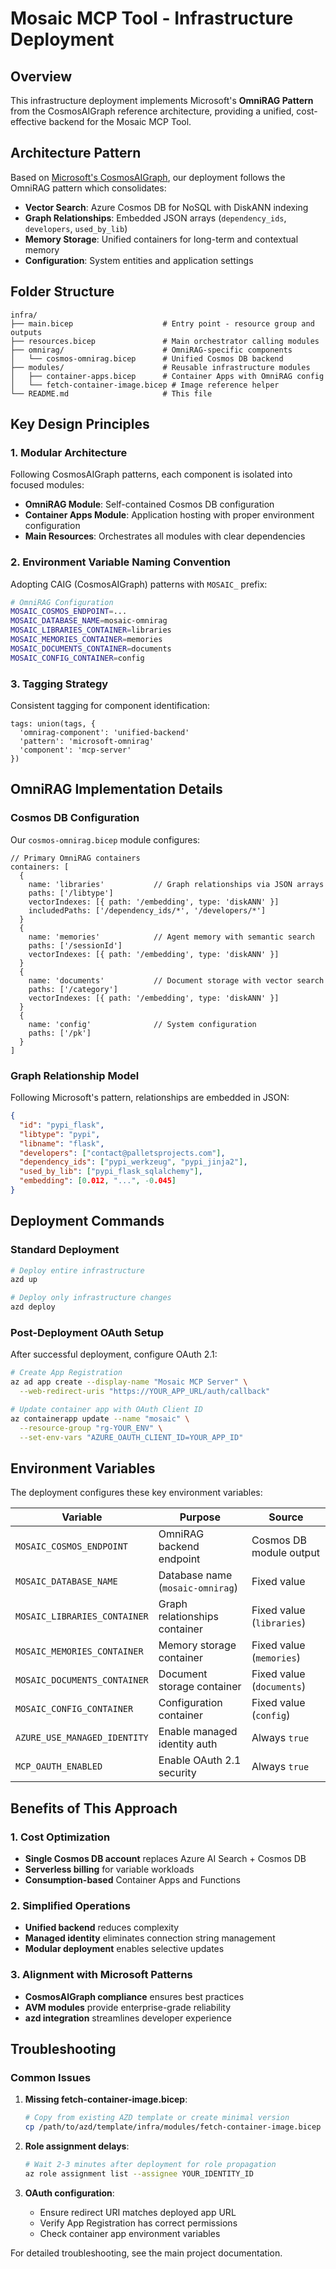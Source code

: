 # Mosaic MCP Tool - Infrastructure Deployment

## Overview

This infrastructure deployment implements Microsoft's **OmniRAG Pattern** from the CosmosAIGraph reference architecture, providing a unified, cost-effective backend for the Mosaic MCP Tool.

## Architecture Pattern

Based on [Microsoft's CosmosAIGraph](https://github.com/AzureCosmosDB/CosmosAIGraph), our deployment follows the OmniRAG pattern which consolidates:

- **Vector Search**: Azure Cosmos DB for NoSQL with DiskANN indexing
- **Graph Relationships**: Embedded JSON arrays (`dependency_ids`, `developers`, `used_by_lib`)
- **Memory Storage**: Unified containers for long-term and contextual memory
- **Configuration**: System entities and application settings

## Folder Structure

```
infra/
├── main.bicep                    # Entry point - resource group and outputs
├── resources.bicep               # Main orchestrator calling modules
├── omnirag/                      # OmniRAG-specific components
│   └── cosmos-omnirag.bicep      # Unified Cosmos DB backend
├── modules/                      # Reusable infrastructure modules
│   ├── container-apps.bicep      # Container Apps with OmniRAG config
│   └── fetch-container-image.bicep # Image reference helper
└── README.md                     # This file
```

## Key Design Principles

### 1. Modular Architecture
Following CosmosAIGraph patterns, each component is isolated into focused modules:
- **OmniRAG Module**: Self-contained Cosmos DB configuration
- **Container Apps Module**: Application hosting with proper environment configuration
- **Main Resources**: Orchestrates all modules with clear dependencies

### 2. Environment Variable Naming Convention
Adopting CAIG (CosmosAIGraph) patterns with `MOSAIC_` prefix:
```bash
# OmniRAG Configuration
MOSAIC_COSMOS_ENDPOINT=...
MOSAIC_DATABASE_NAME=mosaic-omnirag
MOSAIC_LIBRARIES_CONTAINER=libraries
MOSAIC_MEMORIES_CONTAINER=memories
MOSAIC_DOCUMENTS_CONTAINER=documents
MOSAIC_CONFIG_CONTAINER=config
```

### 3. Tagging Strategy
Consistent tagging for component identification:
```bicep
tags: union(tags, { 
  'omnirag-component': 'unified-backend'
  'pattern': 'microsoft-omnirag'
  'component': 'mcp-server'
})
```

## OmniRAG Implementation Details

### Cosmos DB Configuration
Our `cosmos-omnirag.bicep` module configures:

```bicep
// Primary OmniRAG containers
containers: [
  {
    name: 'libraries'           // Graph relationships via JSON arrays
    paths: ['/libtype']
    vectorIndexes: [{ path: '/embedding', type: 'diskANN' }]
    includedPaths: ['/dependency_ids/*', '/developers/*']
  }
  {
    name: 'memories'            // Agent memory with semantic search
    paths: ['/sessionId']
    vectorIndexes: [{ path: '/embedding', type: 'diskANN' }]
  }
  {
    name: 'documents'           // Document storage with vector search
    paths: ['/category']
    vectorIndexes: [{ path: '/embedding', type: 'diskANN' }]
  }
  {
    name: 'config'              // System configuration
    paths: ['/pk']
  }
]
```

### Graph Relationship Model
Following Microsoft's pattern, relationships are embedded in JSON:

```json
{
  "id": "pypi_flask",
  "libtype": "pypi",
  "libname": "flask",
  "developers": ["contact@palletsprojects.com"],
  "dependency_ids": ["pypi_werkzeug", "pypi_jinja2"],
  "used_by_lib": ["pypi_flask_sqlalchemy"],
  "embedding": [0.012, "...", -0.045]
}
```

## Deployment Commands

### Standard Deployment
```bash
# Deploy entire infrastructure
azd up

# Deploy only infrastructure changes
azd deploy
```

### Post-Deployment OAuth Setup
After successful deployment, configure OAuth 2.1:

```bash
# Create App Registration
az ad app create --display-name "Mosaic MCP Server" \
  --web-redirect-uris "https://YOUR_APP_URL/auth/callback"

# Update container app with OAuth Client ID
az containerapp update --name "mosaic" \
  --resource-group "rg-YOUR_ENV" \
  --set-env-vars "AZURE_OAUTH_CLIENT_ID=YOUR_APP_ID"
```

## Environment Variables

The deployment configures these key environment variables:

| Variable | Purpose | Source |
|----------|---------|---------|
| `MOSAIC_COSMOS_ENDPOINT` | OmniRAG backend endpoint | Cosmos DB module output |
| `MOSAIC_DATABASE_NAME` | Database name (`mosaic-omnirag`) | Fixed value |
| `MOSAIC_LIBRARIES_CONTAINER` | Graph relationships container | Fixed value (`libraries`) |
| `MOSAIC_MEMORIES_CONTAINER` | Memory storage container | Fixed value (`memories`) |
| `MOSAIC_DOCUMENTS_CONTAINER` | Document storage container | Fixed value (`documents`) |
| `MOSAIC_CONFIG_CONTAINER` | Configuration container | Fixed value (`config`) |
| `AZURE_USE_MANAGED_IDENTITY` | Enable managed identity auth | Always `true` |
| `MCP_OAUTH_ENABLED` | Enable OAuth 2.1 security | Always `true` |

## Benefits of This Approach

### 1. Cost Optimization
- **Single Cosmos DB account** replaces Azure AI Search + Cosmos DB
- **Serverless billing** for variable workloads
- **Consumption-based** Container Apps and Functions

### 2. Simplified Operations
- **Unified backend** reduces complexity
- **Managed identity** eliminates connection string management
- **Modular deployment** enables selective updates

### 3. Alignment with Microsoft Patterns
- **CosmosAIGraph compliance** ensures best practices
- **AVM modules** provide enterprise-grade reliability
- **azd integration** streamlines developer experience

## Troubleshooting

### Common Issues

1. **Missing fetch-container-image.bicep**:
   ```bash
   # Copy from existing AZD template or create minimal version
   cp /path/to/azd/template/infra/modules/fetch-container-image.bicep infra/modules/
   ```

2. **Role assignment delays**:
   ```bash
   # Wait 2-3 minutes after deployment for role propagation
   az role assignment list --assignee YOUR_IDENTITY_ID
   ```

3. **OAuth configuration**:
   - Ensure redirect URI matches deployed app URL
   - Verify App Registration has correct permissions
   - Check container app environment variables

For detailed troubleshooting, see the main project documentation.